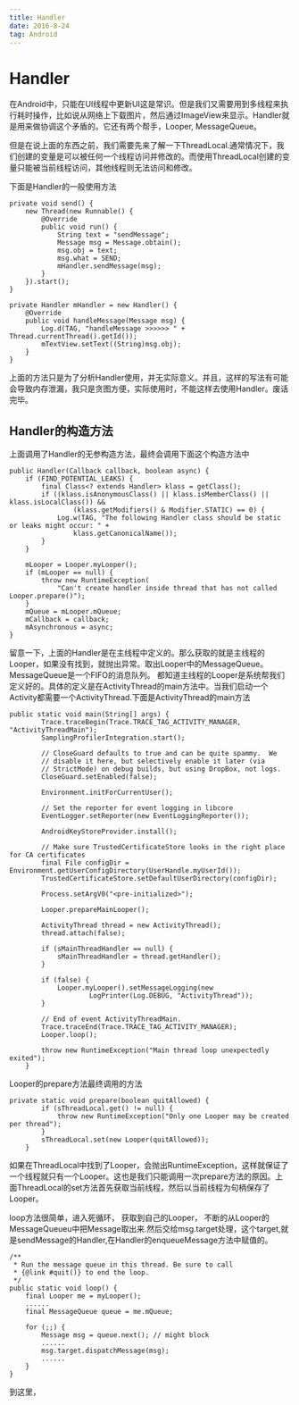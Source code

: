 ```yaml
---
title: Handler
date: 2016-8-24
tag: Android
---
```


# Handler
在Android中，只能在UI线程中更新UI这是常识。但是我们又需要用到多线程来执行耗时操作，比如说从网络上下载图片，然后通过ImageView来显示。Handler就是用来做协调这个矛盾的。它还有两个帮手，Looper, MessageQueue。

但是在说上面的东西之前，我们需要先来了解一下ThreadLocal.通常情况下，我们创建的变量是可以被任何一个线程访问并修改的。而使用ThreadLocal创建的变量只能被当前线程访问，其他线程则无法访问和修改。


下面是Handler的一般使用方法
```
private void send() {
    new Thread(new Runnable() {
        @Override
        public void run() {
            String text = "sendMessage";
            Message msg = Message.obtain();
            msg.obj = text;
            msg.what = SEND;
            mHandler.sendMessage(msg);
        }
    }).start();
}

private Handler mHandler = new Handler() {
    @Override
    public void handleMessage(Message msg) {
        Log.d(TAG, "handleMessage >>>>>> " + Thread.currentThread().getId());
        mTextView.setText((String)msg.obj);
    }
}

```
上面的方法只是为了分析Handler使用，并无实际意义。并且，这样的写法有可能会导致内存泄漏，我只是贪图方便，实际使用时，不能这样去使用Handler。废话完毕。

## Handler的构造方法
上面调用了Handler的无参构造方法，最终会调用下面这个构造方法中
```
public Handler(Callback callback, boolean async) {
    if (FIND_POTENTIAL_LEAKS) {
        final Class<? extends Handler> klass = getClass();
        if ((klass.isAnonymousClass() || klass.isMemberClass() || klass.isLocalClass()) &&
                (klass.getModifiers() & Modifier.STATIC) == 0) {
            Log.w(TAG, "The following Handler class should be static or leaks might occur: " +
                klass.getCanonicalName());
        }
    }

    mLooper = Looper.myLooper();
    if (mLooper == null) {
        throw new RuntimeException(
            "Can't create handler inside thread that has not called Looper.prepare()");
    }
    mQueue = mLooper.mQueue;
    mCallback = callback;
    mAsynchronous = async;
}
```
留意一下，上面的Handler是在主线程中定义的。那么获取的就是主线程的Looper，如果没有找到，就抛出异常。取出Looper中的MessageQueue。MessageQueue是一个FIFO的消息队列。
都知道主线程的Looper是系统帮我们定义好的。具体的定义是在ActivityThread的main方法中。当我们启动一个Activity都需要一个ActivityThread.下面是ActivityThread的main方法
```
public static void main(String[] args) {
        Trace.traceBegin(Trace.TRACE_TAG_ACTIVITY_MANAGER, "ActivityThreadMain");
        SamplingProfilerIntegration.start();

        // CloseGuard defaults to true and can be quite spammy.  We
        // disable it here, but selectively enable it later (via
        // StrictMode) on debug builds, but using DropBox, not logs.
        CloseGuard.setEnabled(false);

        Environment.initForCurrentUser();

        // Set the reporter for event logging in libcore
        EventLogger.setReporter(new EventLoggingReporter());

        AndroidKeyStoreProvider.install();

        // Make sure TrustedCertificateStore looks in the right place for CA certificates
        final File configDir = Environment.getUserConfigDirectory(UserHandle.myUserId());
        TrustedCertificateStore.setDefaultUserDirectory(configDir);

        Process.setArgV0("<pre-initialized>");

        Looper.prepareMainLooper();

        ActivityThread thread = new ActivityThread();
        thread.attach(false);

        if (sMainThreadHandler == null) {
            sMainThreadHandler = thread.getHandler();
        }

        if (false) {
            Looper.myLooper().setMessageLogging(new
                    LogPrinter(Log.DEBUG, "ActivityThread"));
        }

        // End of event ActivityThreadMain.
        Trace.traceEnd(Trace.TRACE_TAG_ACTIVITY_MANAGER);
        Looper.loop();

        throw new RuntimeException("Main thread loop unexpectedly exited");
    }
```
Looper的prepare方法最终调用的方法
```
private static void prepare(boolean quitAllowed) {
        if (sThreadLocal.get() != null) {
            throw new RuntimeException("Only one Looper may be created per thread");
        }
        sThreadLocal.set(new Looper(quitAllowed));
    }
```
如果在ThreadLocal中找到了Looper，会抛出RuntimeException，这样就保证了一个线程就只有一个Looper。这也是我们只能调用一次prepare方法的原因。上面ThreadLocal的set方法首先获取当前线程，然后以当前线程为句柄保存了Looper。

loop方法很简单，进入死循环， 获取到自己的Looper， 不断的从Looper的MessageQueueu中把Message取出来.然后交给msg.target处理，这个target,就是sendMessage的Handler,在Handler的enqueueMessage方法中赋值的。  
```
/**
 * Run the message queue in this thread. Be sure to call
 * {@link #quit()} to end the loop.
 */
public static void loop() {
    final Looper me = myLooper();
    ......
    final MessageQueue queue = me.mQueue;

    for (;;) {
        Message msg = queue.next(); // might block
        ......
        msg.target.dispatchMessage(msg);
        ......
    }
}
```
到这里，
